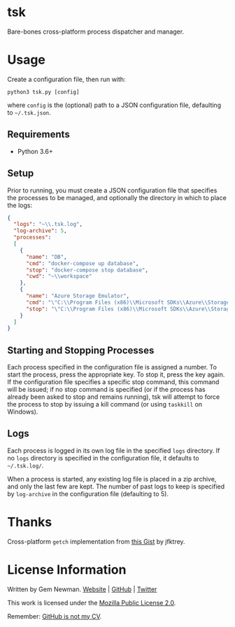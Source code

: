 # tsk

Bare-bones cross-platform process dispatcher and manager.

# Usage

Create a configuration file, then run with:

```
python3 tsk.py [config]
```

where `config` is the (optional) path to a JSON configuration file, defaulting to
`~/.tsk.json`.

## Requirements

* Python 3.6+

## Setup

Prior to running, you must create a JSON configuration file that specifies the processes
to be managed, and optionally the directory in which to place the logs:

```json
{
  "logs": "~\\.tsk.log",
  "log-archive": 5,
  "processes":
  [
    {
      "name": "DB",
      "cmd": "docker-compose up database",
      "stop": "docker-compose stop database",
      "cwd": "~\\workspace"
    },
    {
      "name": "Azure Storage Emulator",
      "cmd": "\"C:\\Program Files (x86)\\Microsoft SDKs\\Azure\\Storage Emulator\\AzureStorageEmulator.exe\" start -inprocess",
      "stop": "\"C:\\Program Files (x86)\\Microsoft SDKs\\Azure\\Storage Emulator\\AzureStorageEmulator.exe\" stop"
    }
  ]
}
```

## Starting and Stopping Processes

Each process specified in the configuration file is assigned a number. To start the
process, press the appropriate key. To stop it, press the key again. If the configuration
file specifies a specific stop command, this command will be issued; if no stop command is
specified (or if the process has already been asked to stop and remains running), tsk will
attempt to force the process to stop by issuing a kill command (or using `taskkill` on
Windows).

## Logs

Each process is logged in its own log file in the specified `logs` directory.
If no `logs` directory is specified in the configuration file, it defaults to
`~/.tsk.log/`.

When a process is started, any existing log file is placed in a zip archive, and only the
last few are kept. The number of past logs to keep is specified by `log-archive` in the
configuration file (defaulting to 5).

# Thanks

Cross-platform `getch` implementation from [this Gist](https://gist.github.com/jfktrey/8928865)
by jfktrey.

# License Information

Written by Gem Newman. [Website](http://spurll.com) | [GitHub](https://github.com/spurll/) | [Twitter](https://twitter.com/spurll)

This work is licensed under the [Mozilla Public License 2.0](https://www.mozilla.org/en-US/MPL/2.0/).

Remember: [GitHub is not my CV](https://blog.jcoglan.com/2013/11/15/why-github-is-not-your-cv/).

